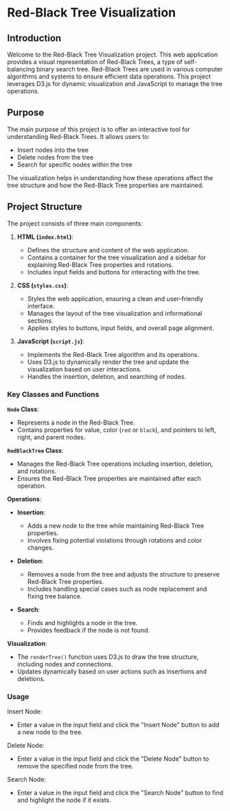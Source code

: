 # Red-Black Tree Visualization

## Introduction

Welcome to the Red-Black Tree Visualization project. This web application provides a visual representation of Red-Black Trees, a type of self-balancing binary search tree. Red-Black Trees are used in various computer algorithms and systems to ensure efficient data operations. This project leverages D3.js for dynamic visualization and JavaScript to manage the tree operations.

## Purpose

The main purpose of this project is to offer an interactive tool for understanding Red-Black Trees. It allows users to:
- Insert nodes into the tree
- Delete nodes from the tree
- Search for specific nodes within the tree

The visualization helps in understanding how these operations affect the tree structure and how the Red-Black Tree properties are maintained.

## Project Structure

The project consists of three main components:

1. **HTML (`index.html`)**:
   - Defines the structure and content of the web application.
   - Contains a container for the tree visualization and a sidebar for explaining Red-Black Tree properties and rotations.
   - Includes input fields and buttons for interacting with the tree.

2. **CSS (`styles.css`)**:
   - Styles the web application, ensuring a clean and user-friendly interface.
   - Manages the layout of the tree visualization and informational sections.
   - Applies styles to buttons, input fields, and overall page alignment.

3. **JavaScript (`script.js`)**:
   - Implements the Red-Black Tree algorithm and its operations.
   - Uses D3.js to dynamically render the tree and update the visualization based on user interactions.
   - Handles the insertion, deletion, and searching of nodes.

### Key Classes and Functions

**`Node` Class**:
- Represents a node in the Red-Black Tree.
- Contains properties for value, color (`red` or `black`), and pointers to left, right, and parent nodes.

**`RedBlackTree` Class**:
- Manages the Red-Black Tree operations including insertion, deletion, and rotations.
- Ensures the Red-Black Tree properties are maintained after each operation.

**Operations**:
- **Insertion**:
  - Adds a new node to the tree while maintaining Red-Black Tree properties.
  - Involves fixing potential violations through rotations and color changes.

- **Deletion**:
  - Removes a node from the tree and adjusts the structure to preserve Red-Black Tree properties.
  - Includes handling special cases such as node replacement and fixing tree balance.

- **Search**:
  - Finds and highlights a node in the tree.
  - Provides feedback if the node is not found.

**Visualization**:
- The `renderTree()` function uses D3.js to draw the tree structure, including nodes and connections.
- Updates dynamically based on user actions such as insertions and deletions.

### Usage

Insert Node:
- Enter a value in the input field and click the "Insert Node" button to add a new node to the tree.

Delete Node:
- Enter a value in the input field and click the "Delete Node" button to remove the specified node from the tree.

Search Node:
- Enter a value in the input field and click the "Search Node" button to find and highlight the node if it exists.
